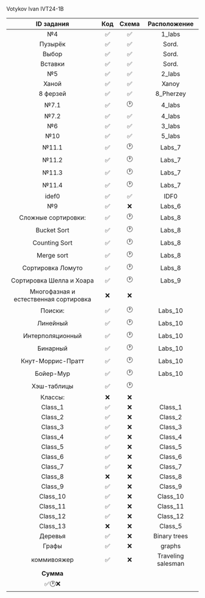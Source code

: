 Votykov Ivan IVT24-1B 

| ID задания | Код | Схема | Расположение |                                                 
| :----: | :----: | :----: | :----: |
| №4 | ✅ | ✅ | 1_labs |
| Пузырёк | ✅ | ✅ | Sord. |
| Выбор | ✅ | ✅ | Sord. |
| Вставки | ✅ | ✅ | Sord. |
| №5 | ✅ | ✅ | 2_labs |
| Ханой | ✅ | ✅ | Xanoy |
| 8 ферзей | ✅ | ✅ | 8_Pherzey |
| №7.1 | ✅ | 🕐 | 4_labs |
| №7.2 | ✅ | ✅ | 4_labs |
| №6 | ✅ | ✅ | 3_labs |
| №10 | ✅ | ✅ | 5_labs |
| №11.1 | ✅ | 🕐 | Labs_7 |
| №11.2 | ✅ | 🕐 | Labs_7 |
| №11.3 | ✅ | 🕐 | Labs_7 |
| №11.4 | ✅ | 🕐 | Labs_7 |
| idef0 | ✅ | ✅ | IDF0 |
| №9 | ✅ | ❌ | Labs_6 | 
| Сложные сортировки: | ✅ | 🕐 | Labs_8 | 
| Bucket Sort | ✅ | 🕐 | Labs_8 |
| Counting Sort | ✅ | 🕐 | Labs_8 |
| Merge sort | ✅ | 🕐 | Labs_8 |
| Сортировка Ломуто | ✅ | 🕐 | Labs_8 |
| Сортировка Шелла и Хоара | ✅ | 🕐 | Labs_9 | 
| Многофазная и естественная сортировка | ❌ | ❌ |  | 
| Поиски: | ✅ | 🕐 | Labs_10 | 
| Линейный | ✅ | 🕐 | Labs_10 |
| Интерполяционный | ✅ | 🕐 | Labs_10 |
| Бинарный  | ✅ | 🕐 | Labs_10 | 
| Кнут-Моррис-Пратт | ✅ | 🕐 | Labs_10 |
| Бойер-Мур | ✅ | 🕐 | Labs_10 |
| Хэш-таблицы | ✅ | 🕐 |  | 
| Классы: | ❌ | ❌ |  |
| Class_1 | ✅ | ❌ | Class_1 |
| Class_2 | ✅ | ❌ | Class_2 |
| Class_3 | ✅ | ❌ | Class_3 |
| Class_4 | ✅ | ❌ | Class_4 |
| Class_5 | ✅ | ❌ | Class_5 |
| Class_6 | ✅ | ❌ | Class_6 |
| Class_7 | ✅ | ❌ | Class_7 |
| Class_8 | ❌ | ❌ | Class_8 |
| Class_9 | ✅ | ❌ | Class_9 |
| Class_10 | ✅ | ❌ | Class_10 |
| Class_11 | ✅ | ❌ | Class_11 |
| Class_12 | ✅ | ❌ | Class_12 |
| Class_13 | ❌ | ❌ | Class_5 |
| Деревья | ✅ | ❌ | Binary trees |
| Графы | ✅ | ❌ | graphs |
| коммивояжер| ✅ | ❌ | Traveling salesman |
| **Сумма** |  |  |  |
| ✅🕐❌   |  |  |  |
